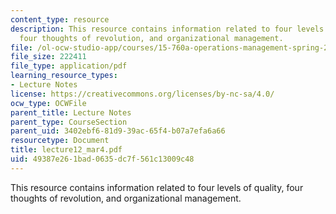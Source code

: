 ```yaml
---
content_type: resource
description: This resource contains information related to four levels of quality,
  four thoughts of revolution, and organizational management.
file: /ol-ocw-studio-app/courses/15-760a-operations-management-spring-2002/49387e261bad0635dc7f561c13009c48_lecture12_mar4.pdf
file_size: 222411
file_type: application/pdf
learning_resource_types:
- Lecture Notes
license: https://creativecommons.org/licenses/by-nc-sa/4.0/
ocw_type: OCWFile
parent_title: Lecture Notes
parent_type: CourseSection
parent_uid: 3402ebf6-81d9-39ac-65f4-b07a7efa6a66
resourcetype: Document
title: lecture12_mar4.pdf
uid: 49387e26-1bad-0635-dc7f-561c13009c48
---
```

This resource contains information related to four levels of quality, four thoughts of revolution, and organizational management.
